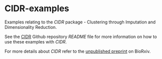 # CIDR-examples
Examples relating to the _CIDR_ package - Clustering through Imputation and Dimensionality Reduction.

See the [CIDR](https://github.com/VCCRI/CIDR) Github repository _README_ file for more information on how to use these examples with _CIDR_.

For more details about _CIDR_ refer to the [unpublished preprint](http://biorxiv.org/content/early/2016/08/10/068775) on BioRxiv.
